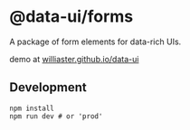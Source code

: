 # @data-ui/forms
A package of form elements for data-rich UIs.

demo at <a href="https://williaster.github.io/data-ui" target="_blank">williaster.github.io/data-ui</a>

## Development
```shell
npm install
npm run dev # or 'prod'
```
